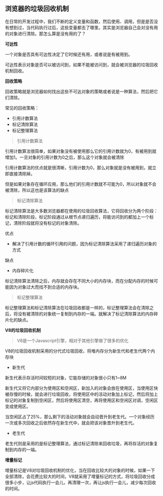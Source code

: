 ## 浏览器的垃圾回收机制

在日常的开发过程中，我们不断的定义变量和函数，然后使用、调用，但是是否没有想到过，当代码执行过后，这些变量都去了哪里。其实是浏览器自己会对没有用的对象进行清除。那怎么算是没有用的了？

**可达性**

一个对象是否具有可达性决定了它时候还有用，或者说是有被用到。

可达性表示对象是否可以被访问到，如果不能被访问到，就会被浏览器的垃圾回收机制回收。

**回收策略**

回收策略就是浏览器如何找出这些不可达对象的策略或者说是一种算法，然后把它们清除。

常见的回收策略：

* 引用计数算法
* 标记清除算法
* 标记整理算法

> 引用计数算法

引用计数算法很简单，如果对象没有被使用那么它的引用计数就为0，有被用到就增加1。一旦对象的引用计数为0之后，那么这个对象就会被清除

引用计数算法的优点就是很清晰，引用计数为0，那么对象就是没有被用到，就立即直接清除掉。

但是如果对象存在循环应用，那么他们的引用计数就不可能为0，所以对象就不会被清除，所以这也是该算法的缺点

> 标记清除算法

标记清除算法是大多数浏览器都在使用的垃圾回收算法，它将回收分为两个阶段：标记和清除阶段，标记阶段通过从根节点递归遍历，将能访问到的都加上一个标记，清除阶段就将没有标记的对象清除。

优点

* 解决了引用计数的循环引用的问题，因为标记清除算法采用了递归遍历对象的方式

缺点

* 内存碎片化

标记清除算法清除之后，内存就会存在不同大小的内存块，而在分配内存的时候可能因为对象过大而找不到合适的内存块。

> 标记整理算法

标记整理算法和标记清除算法在垃圾回收都是一样的，标记整理算法会在清除之后，将没有被清除的对象统一复制到内存的一端。就解决了标记清除算法的内存碎片化的缺点。

**V8的垃圾回收机制**

> V8是一个Javascript引擎，相对于其他引擎做了很多的优化

V8的垃圾回收机制采用的分代式垃圾回收，将堆内存分为新生代和老生代两个内存块

* 新生代

新生代表示存活时间较短的对象，它能存储的对象很小只有1~8M

新生代又将它内部分为使用区和空闲区，新加入的对象会放在使用区，当使用区快被存慢的时候，就会进行垃圾回收，将使用区中的活动对象加上标记，然后将加上标记的对象复制到空闲区，然后将使用区清空，再将使用区和空闲区对调，空闲区变成使用区。

当空闲区占了25%，那么剩下的活动对象就会自动晋升到老生代。一个对象经历一次或多次回收之后依然存在新生代中，就会把该对象晋升到老生代。

* 老生代

老生代则是采用的是标记整理算法，通过标记清除来回收垃圾，再将存活的对象复制到内存的一端。

**增量标记**

增量标记是V8对垃圾回收机制的优化，当在回收比较大的对象的时候，如果一下全部清除，会花费比较大的时间，V8就采用了增量标记的方式，将垃圾回收分成很多小步，让js代码执行一会儿，再清理一次，再让js执行一会儿，减少每次回收的时间。